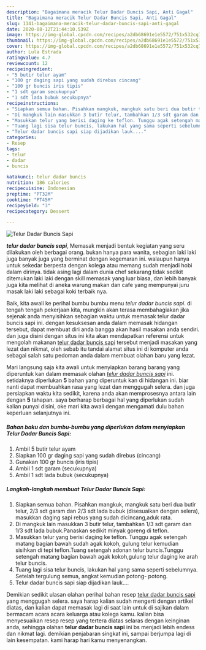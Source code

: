 ```yaml
---
description: "Bagaimana meracik Telur Dadar Buncis Sapi, Anti Gagal"
title: "Bagaimana meracik Telur Dadar Buncis Sapi, Anti Gagal"
slug: 1141-bagaimana-meracik-telur-dadar-buncis-sapi-anti-gagal
date: 2020-08-12T21:44:10.539Z
image: https://img-global.cpcdn.com/recipes/a2db68691e1e5572/751x532cq70/telur-dadar-buncis-sapi-foto-resep-utama.jpg
thumbnail: https://img-global.cpcdn.com/recipes/a2db68691e1e5572/751x532cq70/telur-dadar-buncis-sapi-foto-resep-utama.jpg
cover: https://img-global.cpcdn.com/recipes/a2db68691e1e5572/751x532cq70/telur-dadar-buncis-sapi-foto-resep-utama.jpg
author: Lula Estrada
ratingvalue: 4.7
reviewcount: 12
recipeingredient:
- "5 butir telur ayam"
- "100 gr daging sapi yang sudah direbus cincang"
- "100 gr buncis iris tipis"
- "1 sdt garam secukupnya"
- "1 sdt lada bubuk secukupnya"
recipeinstructions:
- "Siapkan semua bahan. Pisahkan mangkuk, mangkuk satu beri dua butir telur, 2/3 sdt garam dan 2/3 sdt lada bubuk (disesuaikan dengan selera), masukkan daging sapi rebus yang sudah dicincang,aduk rata."
- "Di mangkuk lain masukkan 3 butir telur, tambahkan 1/3 sdt garam dan 1/3 sdt lada bubuk.Panaskan sedikit minyak goreng di teflon."
- "Masukkan telur yang berisi daging ke teflon. Tunggu agak setengah matang bagian bawah sudah agak kokoh, gulung telur kemudian sisihkan di tepi teflon.Tuang setengah adonan telur buncis.Tunggu setengah matang bagian bawah agak kokoh,gulung telur daging ke arah telur buncis."
- "Tuang lagi sisa telur buncis, lakukan hal yang sama seperti sebelumnya. Setelah tergulung semua, angkat kemudian potong- potong."
- "Telur dadar buncis sapi siap dijadikan lauk...."
categories:
- Resep
tags:
- telur
- dadar
- buncis

katakunci: telur dadar buncis 
nutrition: 186 calories
recipecuisine: Indonesian
preptime: "PT32M"
cooktime: "PT45M"
recipeyield: "3"
recipecategory: Dessert

---
```



![Telur Dadar Buncis Sapi](https://img-global.cpcdn.com/recipes/a2db68691e1e5572/751x532cq70/telur-dadar-buncis-sapi-foto-resep-utama.jpg)

<b><i>telur dadar buncis sapi</i></b>, Memasak menjadi bentuk kegiatan yang seru dilakukan oleh berbagai orang. bukan hanya para wanita, sebagian laki laki juga banyak juga yang berminat dengan kegemaran ini. walaupun hanya untuk sekedar berpesta dengan kolega atau memang sudah menjadi hobi dalam dirinya. tidak asing lagi dalam dunia chef sekarang tidak sedikit ditemukan laki laki dengan skill memasak yang luar biasa, dan lebih banyak juga kita melihat di aneka warung makan dan cafe yang mempunyai juru masak laki laki sebagai koki terbaik nya.



Baik, kita awali ke perihal bumbu bumbu menu <i>telur dadar buncis sapi</i>. di tengah tengah pekerjaan kita, mungkin akan terasa membahagiakan jika sejenak anda menyisihkan sebagian waktu untuk memasak telur dadar buncis sapi ini. dengan kesuksesan anda dalam memasak hidangan tersebut, dapat membuat diri anda bangga akan hasil masakan anda sendiri. dan juga disini dengan situs ini kita akan mendapatkan referensi untuk mengolah makanan <u>telur dadar buncis sapi</u> tersebut menjadi masakan yang lezat dan nikmat, oleh sebab itu tandai alamat situs ini di komputer anda sebagai salah satu pedoman anda dalam membuat olahan baru yang lezat.


Mari langsung saja kita awali untuk menyiapkan barang barang yang diperuntuk kan dalam memasak olahan <u><i>telur dadar buncis sapi</i></u> ini. setidaknya diperlukan <b>5</b> bahan yang diperuntuk kan di hidangan ini. biar nanti dapat membuahkan rasa yang lezat dan menggugah selera. dan juga persiapkan waktu kita sedikit, karena anda akan memprosesnya antara lain dengan <b>5</b> tahapan. saya berharap berbagai hal yang diperlukan sudah kalian punyai disini, oke mari kita awali dengan mengamati dulu bahan keperluan selanjutnya ini.

<!--inarticleads1-->

##### Bahan baku dan bumbu-bumbu yang diperlukan dalam menyiapkan Telur Dadar Buncis Sapi:

1. Ambil 5 butir telur ayam
1. Siapkan 100 gr daging sapi yang sudah direbus (cincang)
1. Gunakan 100 gr buncis (iris tipis)
1. Ambil 1 sdt garam (secukupnya)
1. Ambil 1 sdt lada bubuk (secukupnya)




<!--inarticleads2-->

##### Langkah-langkah membuat Telur Dadar Buncis Sapi:

1. Siapkan semua bahan. Pisahkan mangkuk, mangkuk satu beri dua butir telur, 2/3 sdt garam dan 2/3 sdt lada bubuk (disesuaikan dengan selera), masukkan daging sapi rebus yang sudah dicincang,aduk rata.
1. Di mangkuk lain masukkan 3 butir telur, tambahkan 1/3 sdt garam dan 1/3 sdt lada bubuk.Panaskan sedikit minyak goreng di teflon.
1. Masukkan telur yang berisi daging ke teflon. Tunggu agak setengah matang bagian bawah sudah agak kokoh, gulung telur kemudian sisihkan di tepi teflon.Tuang setengah adonan telur buncis.Tunggu setengah matang bagian bawah agak kokoh,gulung telur daging ke arah telur buncis.
1. Tuang lagi sisa telur buncis, lakukan hal yang sama seperti sebelumnya. Setelah tergulung semua, angkat kemudian potong- potong.
1. Telur dadar buncis sapi siap dijadikan lauk....




Demikian sedikit ulasan olahan perihal bahan resep <u>telur dadar buncis sapi</u> yang menggugah selera. saya harap kalian sudah mengerti dengan artikel diatas, dan kalian dapat memasak lagi di saat lain untuk di sajikan dalam bermacam acara acara keluarga atau kolega kamu. kalian bisa menyesuaikan resep resep yang tertera diatas selaras dengan keinginan anda, sehingga olahan <b>telur dadar buncis sapi</b> ini bs menjadi lebih endess dan nikmat lagi. demikian penjabaran singkat ini, sampai berjumpa lagi di lain kesempatan. kami harap hari kamu menyenangkan.
